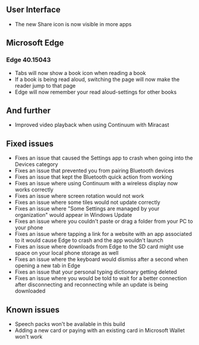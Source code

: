 ## User Interface
- The new Share icon is now visible in more apps

## Microsoft Edge
### Edge 40.15043
- Tabs will now show a book icon when reading a book
- If a book is being read aloud, switching the page will now make the reader jump to that page
- Edge will now remember your read aloud-settings for other books

## And further
- Improved video playback when using Continuum with Miracast

## Fixed issues
- Fixes an issue that caused the Settings app to crash when going into the Devices category
- Fixes an issue that prevented you from pairing Bluetooth devices
- Fixes an issue that kept the Bluetooth quick action from working
- Fixes an issue where using Continuum with a wireless display now works correctly
- Fixes an issue where screen rotation would not work
- Fixes an issue where some tiles would not update correctly
- Fixes an issue where "Some Settings are managed by your organization" would appear in Windows Update
- Fixes an issue where you couldn't paste or drag a folder from your PC to your phone
- Fixes an issue where tapping a link for a website with an app associated to it would cause Edge to crash and the app wouldn't launch
- Fixes an issue where downloads from Edge to the SD card might use space on your local phone storage as well
- Fixes an issue where the keyboard would dismiss after a second when opening a new tab in Edge
- Fixes an issue that your personal typing dictionary getting deleted
- Fixes an issue where you would be told to wait for a better connection after disconnecting and reconnecting while an update is being downloaded

## Known issues
- Speech packs won't be available in this build
- Adding a new card or paying with an existing card in Microsoft Wallet won't work